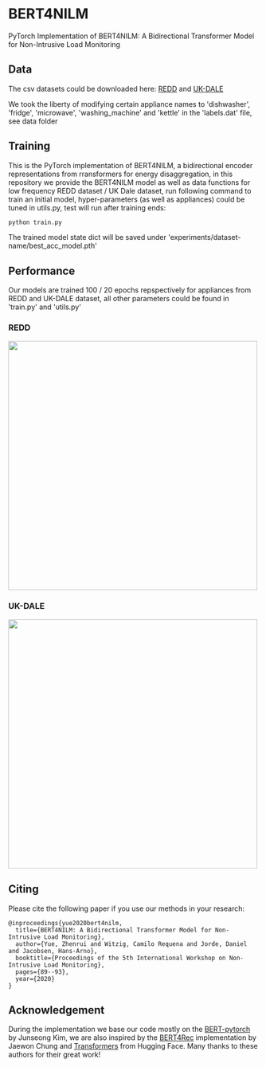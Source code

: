 # BERT4NILM

PyTorch Implementation of BERT4NILM: A Bidirectional Transformer Model for Non-Intrusive Load Monitoring


## Data

The csv datasets could be downloaded here: [REDD](http://redd.csail.mit.edu/) and [UK-DALE](https://jack-kelly.com/data/)

We took the liberty of modifying certain appliance names to 'dishwasher', 'fridge', 'microwave', 'washing_machine' and 'kettle' in the 'labels.dat' file, see data folder


## Training

This is the PyTorch implementation of BERT4NILM, a bidirectional encoder representations from rransformers for energy disaggregation, in this repository we provide the BERT4NILM model as well as data functions for low frequency REDD dataset / UK Dale dataset, run following command to train an initial model, hyper-parameters (as well as appliances) could be tuned in utils.py, test will run after training ends:

```bash
python train.py
```

The trained model state dict will be saved under 'experiments/dataset-name/best_acc_model.pth'


## Performance

Our models are trained 100 / 20 epochs repspectively for appliances from REDD and UK-DALE dataset, all other parameters could be found in 'train.py' and 'utils.py'

### REDD

<img src=redd.png width=500>

### UK-DALE

<img src=uk-dale.png width=500>


## Citing 
Please cite the following paper if you use our methods in your research:
```
@inproceedings{yue2020bert4nilm,
  title={BERT4NILM: A Bidirectional Transformer Model for Non-Intrusive Load Monitoring},
  author={Yue, Zhenrui and Witzig, Camilo Requena and Jorde, Daniel and Jacobsen, Hans-Arno},
  booktitle={Proceedings of the 5th International Workshop on Non-Intrusive Load Monitoring},
  pages={89--93},
  year={2020}
}
```


## Acknowledgement
During the implementation we base our code mostly on the [BERT-pytorch](https://github.com/codertimo/BERT-pytorch) by Junseong Kim, we are also inspired by the [BERT4Rec](https://github.com/jaywonchung/BERT4Rec-VAE-Pytorch) implementation by Jaewon Chung and [Transformers](https://github.com/huggingface/transformers) from Hugging Face. Many thanks to these authors for their great work!
